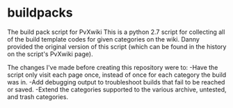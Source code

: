 # buildpacks
The build pack script for PvXwiki
This is a python 2.7 script for collecting all of the build template codes for given categories on the wiki.
Danny provided the original version of this script (which can be found in the history on the script's PvXwiki page).

The changes I've made before creating this repository were to:
-Have the script only visit each page once, instead of once for each category the build was in.
-Add debugging output to troubleshoot builds that fail to be reached or saved.
-Extend the categories supported to the various archive, untested, and trash categories.
